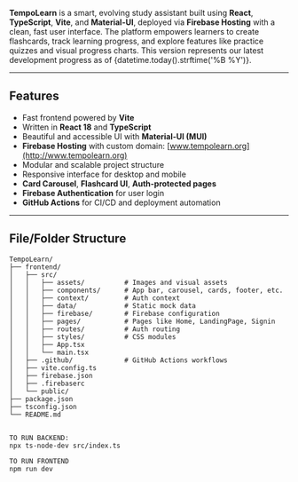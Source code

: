**TempoLearn** is a smart, evolving study assistant built using **React**, **TypeScript**, **Vite**, and **Material-UI**, deployed via **Firebase Hosting** with a clean, fast user interface. The platform empowers learners to create flashcards, track learning progress, and explore features like practice quizzes and visual progress charts. This version represents our latest development progress as of {datetime.today().strftime('%B %Y')}.

---

## Features

- Fast frontend powered by **Vite**
- Written in **React 18** and **TypeScript**
- Beautiful and accessible UI with **Material-UI (MUI)**
- **Firebase Hosting** with custom domain: [www.tempolearn.org](http://www.tempolearn.org)
- Modular and scalable project structure
- Responsive interface for desktop and mobile
- **Card Carousel**, **Flashcard UI**, **Auth-protected pages**
- **Firebase Authentication** for user login
- **GitHub Actions** for CI/CD and deployment automation

---

## File/Folder Structure

```plaintext
TempoLearn/
├── frontend/
│   ├── src/
│   │   ├── assets/          # Images and visual assets
│   │   ├── components/      # App bar, carousel, cards, footer, etc.
│   │   ├── context/         # Auth context
│   │   ├── data/            # Static mock data
│   │   ├── firebase/        # Firebase configuration
│   │   ├── pages/           # Pages like Home, LandingPage, Signin
│   │   ├── routes/          # Auth routing
│   │   ├── styles/          # CSS modules
│   │   ├── App.tsx
│   │   └── main.tsx
│   ├── .github/             # GitHub Actions workflows
│   ├── vite.config.ts
│   ├── firebase.json
│   ├── .firebaserc
│   └── public/
├── package.json
├── tsconfig.json
└── README.md


TO RUN BACKEND:
npx ts-node-dev src/index.ts

TO RUN FRONTEND
npm run dev 
